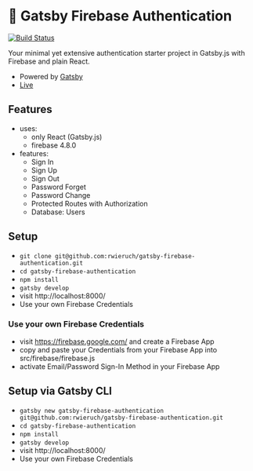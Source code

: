 # 🐣 Gatsby Firebase Authentication

[![Build Status](https://travis-ci.org/rwieruch/gatsby-firebase-authentication.svg?branch=master)](https://travis-ci.org/rwieruch/gatsby-firebase-authentication)

Your minimal yet extensive authentication starter project in Gatsby.js with Firebase and plain React.

* Powered by [Gatsby](https://github.com/gatsbyjs/gatsby)
* [Live](https://react-firebase-authentication.wieruch.com/)

## Features

* uses:
  * only React (Gatsby.js)
  * firebase 4.8.0
* features:
  * Sign In
  * Sign Up
  * Sign Out
  * Password Forget
  * Password Change
  * Protected Routes with Authorization
  * Database: Users

## Setup

* `git clone git@github.com:rwieruch/gatsby-firebase-authentication.git`
* `cd gatsby-firebase-authentication`
* `npm install`
* `gatsby develop`
* visit http://localhost:8000/
* Use your own Firebase Credentials

### Use your own Firebase Credentials

* visit https://firebase.google.com/ and create a Firebase App
* copy and paste your Credentials from your Firebase App into src/firebase/firebase.js
* activate Email/Password Sign-In Method in your Firebase App

## Setup via Gatsby CLI

* `gatsby new gatsby-firebase-authentication git@github.com:rwieruch/gatsby-firebase-authentication.git`
* `cd gatsby-firebase-authentication`
* `npm install`
* `gatsby develop`
* visit http://localhost:8000/
* Use your own Firebase Credentials